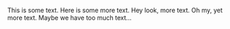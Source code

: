 This is some text.
Here is some more text.
Hey look, more text.
Oh my, yet more text.
Maybe we have too much text...
